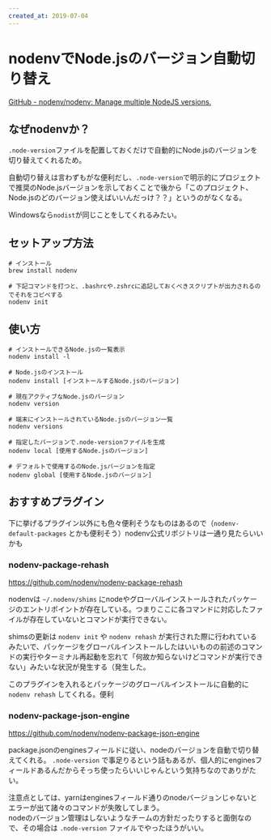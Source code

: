 ```yaml
---
created_at: 2019-07-04
---
```


# nodenvでNode.jsのバージョン自動切り替え

[GitHub - nodenv/nodenv: Manage multiple NodeJS versions.](https://github.com/nodenv/nodenv#how-nodenv-hooks-into-your-shell)

## なぜnodenvか？

`.node-version`ファイルを配置しておくだけで自動的にNode.jsのバージョンを切り替えてくれるため。

自動切り替えは言わずもがな便利だし、`.node-version`で明示的にプロジェクトで推奨のNode.jsバージョンを示しておくことで後から「このプロジェクト、Node.jsのどのバージョン使えばいいんだっけ？？」というのがなくなる。

Windowsなら`nodist`が同じことをしてくれるみたい。

## セットアップ方法

```
# インストール
brew install nodenv

# 下記コマンドを打つと、.bashrcや.zshrcに追記しておくべきスクリプトが出力されるのでそれをコピペする
nodenv init
```

## 使い方

```
# インストールできるNode.jsの一覧表示
nodenv install -l

# Node.jsのインストール
nodenv install [インストールするNode.jsのバージョン]

# 現在アクティブなNode.jsのバージョン
nodenv version

# 端末にインストールされているNode.jsのバージョン一覧
nodenv versions

# 指定したバージョンで.node-versionファイルを生成
nodenv local [使用するNode.jsのバージョン]

# デフォルトで使用するのNode.jsバージョンを指定
nodenv global [使用するNode.jsのバージョン]
```

## おすすめプラグイン

下に挙げるプラグイン以外にも色々便利そうなものはあるので（`nodenv-default-packages` とかも便利そう）nodenv公式リポジトリは一通り見たらいいかも

### nodenv-package-rehash

https://github.com/nodenv/nodenv-package-rehash

nodenvは `~/.nodenv/shims` にnodeやグローバルインストールされたパッケージのエントリポイントが存在している。つまりここに各コマンドに対応したファイルが存在していないとコマンドが実行できない。

shimsの更新は `nodenv init` や `nodenv rehash` が実行された際に行われているみたいで、パッケージをグローバルインストールしたはいいものの前述のコマンドの実行やターミナル再起動を忘れて「何故か知らないけどコマンドが実行できない」みたいな状況が発生する（発生した。

このプラグインを入れるとパッケージのグローバルインストールに自動的に `nodenv rehash` してくれる。便利

### nodenv-package-json-engine

https://github.com/nodenv/nodenv-package-json-engine

package.jsonのenginesフィールドに従い、nodeのバージョンを自動で切り替えてくれる。 `.node-version` で事足りるという話もあるが、個人的にenginesフィールドあるんだからそっち使ったらいいじゃんという気持ちなのでありがたい。

注意点としては、yarnはenginesフィールド通りのnodeバージョンじゃないとエラーが出て諸々のコマンドが失敗してしまう。  
nodeのバージョン管理はしないようなチームの方針だったりすると面倒なので、その場合は `.node-version` ファイルでやったほうがいい。
